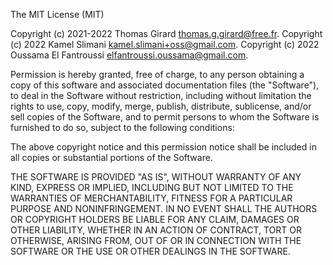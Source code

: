 The MIT License (MIT)

Copyright (c) 2021-2022 Thomas Girard <thomas.g.girard@free.fr>.
Copyright (c) 2022 Kamel Slimani <kamel.slimani+oss@gmail.com>.
Copyright (c) 2022 Oussama El Fantroussi <elfantroussi.oussama@gmail.com>.

Permission is hereby granted, free of charge, to any person obtaining a copy of this software and associated documentation files (the "Software"), to deal in the Software without restriction, including without limitation the rights to use, copy, modify, merge, publish, distribute, sublicense, and/or sell copies of the Software, and to permit persons to whom the Software is furnished to do so, subject to the following conditions:

The above copyright notice and this permission notice shall be included in all copies or substantial portions of the Software.

THE SOFTWARE IS PROVIDED "AS IS", WITHOUT WARRANTY OF ANY KIND, EXPRESS OR IMPLIED, INCLUDING BUT NOT LIMITED TO THE WARRANTIES OF MERCHANTABILITY, FITNESS FOR A PARTICULAR PURPOSE AND NONINFRINGEMENT. IN NO EVENT SHALL THE AUTHORS OR COPYRIGHT HOLDERS BE LIABLE FOR ANY CLAIM, DAMAGES OR OTHER LIABILITY, WHETHER IN AN ACTION OF CONTRACT, TORT OR OTHERWISE, ARISING FROM, OUT OF OR IN CONNECTION WITH THE SOFTWARE OR THE USE OR OTHER DEALINGS IN THE SOFTWARE.